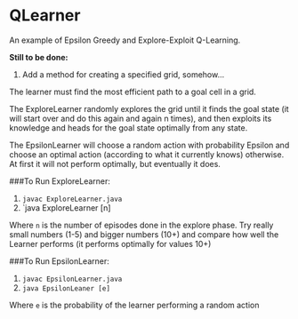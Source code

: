 # QLearner
An example of Epsilon Greedy and Explore-Exploit Q-Learning.

**Still to be done:**
1. Add a method for creating a specified grid, somehow...

The learner must find the most efficient path to a goal cell in a grid.

The ExploreLearner randomly explores the grid until it finds the goal state (it will start over and do this again and again n times), and then exploits its knowledge and heads for the goal state optimally from any state.

The EpsilonLearner will choose a random action with probability Epsilon and choose an optimal action (according to what it currently knows) otherwise. At first it will not perform optimally, but eventually it does.

###To Run ExploreLearner:
1. `javac ExploreLearner.java`
2. `java ExploreLearner [n]

Where `n` is the number of episodes done in the explore phase. Try really small numbers (1-5) and bigger numbers (10+) and compare how well the Learner performs (it performs optimally for values 10+)

###To Run EpsilonLearner:
1. `javac EpsilonLearner.java`
2. `java EpsilonLeaner [e]`

Where `e` is the probability of the learner performing a random action
